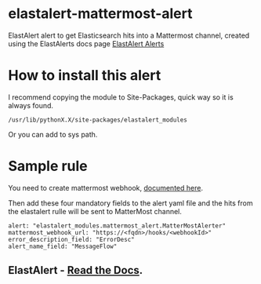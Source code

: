 # elastalert-mattermost-alert
ElastAlert alert to get Elasticsearch hits into a Mattermost channel, created using the ElastAlerts docs page [ElastAlert Alerts](http://elastalert.readthedocs.io/en/latest/ruletypes.html#alerts)

# How to install this alert

I recommend copying the module to Site-Packages, quick way so it is always found.
```
/usr/lib/pythonX.X/site-packages/elastalert_modules
```
Or you can add to sys path.

# Sample rule
You need to create mattermost webhook, [documented here](https://docs.mattermost.com/developer/webhooks-incoming.html).

Then add these four mandatory fields to the alert yaml file and the hits from the elastalert rulle will be sent to MatterMost channel.
```
alert: "elastalert_modules.mattermost_alert.MatterMostAlerter"
mattermost_webhook_url: "https://<fqdn>/hooks/<webhookId>"
error_description_field: "ErrorDesc"
alert_name_field: "MessageFlow"
```

## ElastAlert - [Read the Docs](http://elastalert.readthedocs.org).


